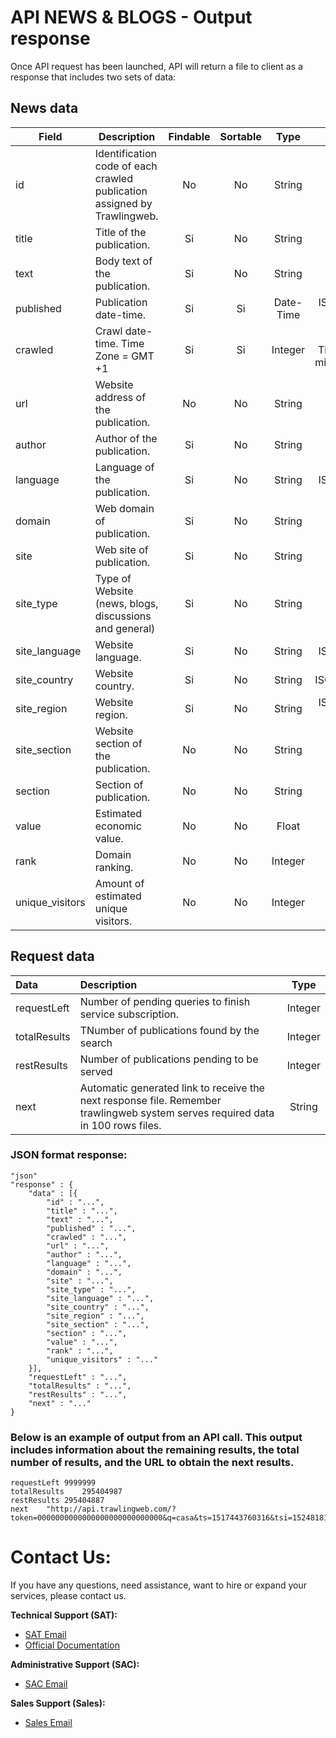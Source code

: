 # API NEWS & BLOGS - Output response

Once API request has been launched, API will return a file to client as a response that includes two sets of data:

## News data

| Field           | Description                                                              | Findable | Sortable |   Type    |           Format            |
| --------------- | ------------------------------------------------------------------------ | :------: | :------: | :-------: | :-------------------------: |
| id              | Identification code of each crawled publication assigned by Trawlingweb. |    No    |    No    |  String   |                             |
| title           | Title of the publication.                                                |    Si    |    No    |  String   |                             |
| text            | Body text of the publication.                                            |    Si    |    No    |  String   |                             |
| published       | Publication date-time.                                                   |    Si    |    Si    | Date-Time |        ISO 8601-UTC         |
| crawled         | Crawl date-time. Time Zone = GMT +1                                      |    Si    |    Si    |  Integer  | UNIX Timestamp milliseconds |
| url             | Website address of the publication.                                      |    No    |    No    |  String   |                             |
| author          | Author of the publication.                                               |    Si    |    No    |  String   |                             |
| language        | Language of the publication.                                             |    Si    |    No    |  String   |          ISO 639-1          |
| domain          | Web domain of publication.                                               |    Si    |    No    |  String   |                             |
| site            | Web site of publication.                                                 |    Si    |    No    |  String   |                             |
| site_type       | Type of Website (news, blogs, discussions and general)                   |    Si    |    No    |  String   |                             |
| site_language   | Website language.                                                        |    Si    |    No    |  String   |          ISO 639-1          |
| site_country    | Website country.                                                         |    Si    |    No    |  String   |         ISO 3166-2          |
| site_region     | Website region.                                                          |    Si    |    No    |  String   |        ISO 3166-2:ES        |
| site_section    | Website section of the publication.                                      |    No    |    No    |  String   |                             |
| section         | Section of publication.                                                  |    No    |    No    |  String   |                             |
| value           | Estimated economic value.                                                |    No    |    No    |   Float   |                             |
| rank            | Domain ranking.                                                          |    No    |    No    |  Integer  |                             |
| unique_visitors | Amount of estimated unique visitors.                                     |    No    |    No    |  Integer  |                             |

## Request data

| Data         | Description                                                                                                                     |  Type   |
| :----------- | :------------------------------------------------------------------------------------------------------------------------------ | :-----: |
| requestLeft  | Number of pending queries to finish service subscription.                                                                       | Integer |
| totalResults | TNumber of publications found by the search                                                                                     | Integer |
| restResults  | Number of publications pending to be served                                                                                     | Integer |
| next         | Automatic generated link to receive the next response file. Remember trawlingweb system serves required data in 100 rows files. | String  |

### JSON format response:

```
"json"
"response" : {
    "data" : [{
        "id" : "...",
        "title" : "...",
        "text" : "...",
        "published" : "...",
        "crawled" : "...",
        "url" : "...",
        "author" : "...",
        "language" : "...",
        "domain" : "...",
        "site" : "...",
        "site_type" : "...",
        "site_language" : "...",
        "site_country" : "...",
        "site_region" : "...",
        "site_section" : "...",
        "section" : "...",
        "value" : "...",
        "rank" : "...",
        "unique_visitors" : "..."
    }],
    "requestLeft" : "...",
    "totalResults" : "...",
    "restResults" : "...",
    "next" : "..."
}
```
### Below is an example of output from an API call. This output includes information about the remaining results, the total number of results, and the URL to obtain the next results.

```
requestLeft	9999999
totalResults	295404987
restResults	295404887
next	"http://api.trawlingweb.com/?token=0000000000000000000000000000&q=casa&ts=1517443760316&tsi=1524818189854"

```

# **Contact Us:**
If you have any questions, need assistance, want to hire or expand your services, please contact us.

**Technical Support (SAT):**
* [SAT Email](mailto:support@trawlingweb.com)
* [Official Documentation](https://docs.trawlingweb.com)

**Administrative Support (SAC):**
* [SAC Email](mailto:gestion@trawlingweb.com)

**Sales Support (Sales):**
* [Sales Email](mailto:sales@trawlingweb.com)